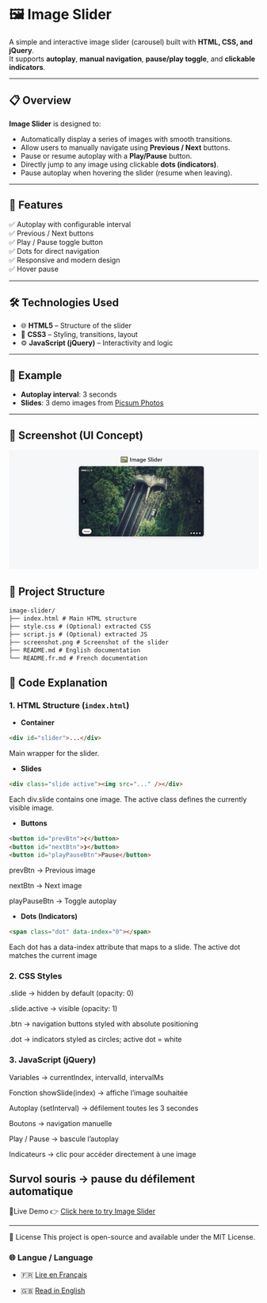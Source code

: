 # 🖼️ Image Slider

A simple and interactive image slider (carousel) built with **HTML, CSS, and jQuery**.  
It supports **autoplay**, **manual navigation**, **pause/play toggle**, and **clickable indicators**.

---

## 📋 Overview

**Image Slider** is designed to:

- Automatically display a series of images with smooth transitions.
- Allow users to manually navigate using **Previous / Next** buttons.
- Pause or resume autoplay with a **Play/Pause** button.
- Directly jump to any image using clickable **dots (indicators)**.
- Pause autoplay when hovering the slider (resume when leaving).

---

## 🚀 Features

✅ Autoplay with configurable interval  
✅ Previous / Next buttons  
✅ Play / Pause toggle button  
✅ Dots for direct navigation  
✅ Responsive and modern design  
✅ Hover pause

---

## 🛠️ Technologies Used

- 🌐 **HTML5** – Structure of the slider
- 🎨 **CSS3** – Styling, transitions, layout
- ⚙️ **JavaScript (jQuery)** – Interactivity and logic

---

## 🔢 Example

- **Autoplay interval**: 3 seconds
- **Slides**: 3 demo images from [Picsum Photos](https://picsum.photos)

---

## 📸 Screenshot (UI Concept)

![Image Slider](./screenshot.png)

## 📁 Project Structure

```
image-slider/
├── index.html # Main HTML structure
├── style.css # (Optional) extracted CSS
├── script.js # (Optional) extracted JS
├── screenshot.png # Screenshot of the slider
├── README.md # English documentation
└── README.fr.md # French documentation

```

## 📖 Code Explanation

### **1. HTML Structure (`index.html`)**

- **Container**

```html
<div id="slider">...</div>
```

Main wrapper for the slider.

- **Slides**

```html
<div class="slide active"><img src="..." /></div>
```

Each div.slide contains one image.
The active class defines the currently visible image.

- **Buttons**

```html
<button id="prevBtn">❮</button>
<button id="nextBtn">❯</button>
<button id="playPauseBtn">Pause</button>
```

prevBtn → Previous image

nextBtn → Next image

playPauseBtn → Toggle autoplay

- **Dots (Indicators)**

```html
<span class="dot" data-index="0"></span>
```

Each dot has a data-index attribute that maps to a slide.
The active dot matches the current image

### **2. CSS Styles**

.slide → hidden by default (opacity: 0)

.slide.active → visible (opacity: 1)

.btn → navigation buttons styled with absolute positioning

.dot → indicators styled as circles; active dot = white

### **3. JavaScript (jQuery)**

Variables → currentIndex, intervalId, intervalMs

Fonction showSlide(index) → affiche l’image souhaitée

Autoplay (setInterval) → défilement toutes les 3 secondes

Boutons → navigation manuelle

Play / Pause → bascule l’autoplay

Indicateurs → clic pour accéder directement à une image

## Survol souris → pause du défilement automatique

🔗Live Demo
👉 [Click here to try Image Slider](https://projectsjavascript.github.io/Image-Slider/)

---

📄 License
This project is open-source and available under the MIT License.

### 🌐 Langue / Language

- 🇫🇷 [Lire en Français](./README.fr.md)

- 🇬🇧 [Read in English](./README.md)
